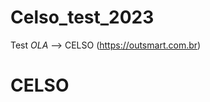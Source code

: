# Celso_test_2023

Test
*OLA*
--> CELSO
(https://outsmart.com.br)

<h1>CELSO</h1>
<script> 
  alert.log "CElso"

Para acessar click aqui : (https://github.com/celsoteofilo)

<p align="center">
<img src= "(https://outsmart.com.br/wp-content/uploads/elementor/thumbs/Logo-Horizontal_outsmart-6084355-p6yximnrsobwt7z3lfyl1wc4ar8cuujo6nimqw4a5m.png)"/>
</p>
